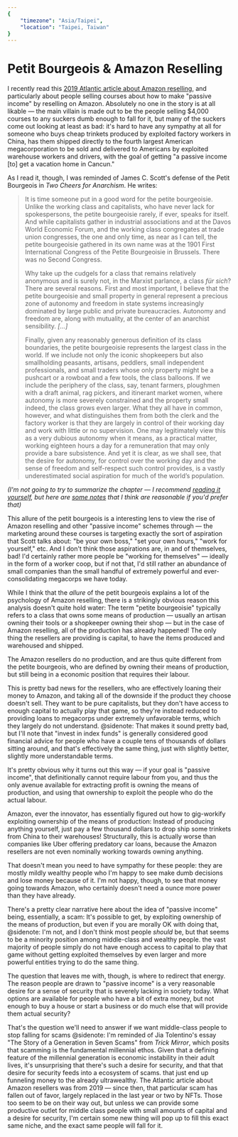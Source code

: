 ```yaml
---
{
	"timezone": "Asia/Taipei",
	"location": "Taipei, Taiwan"
}
---
```

# Petit Bourgeois & Amazon Reselling

I recently read this [2019 Atlantic article about Amazon reselling](https://www.theatlantic.com/technology/archive/2019/01/men-peddling-secrets-getting-rich-amazon/578443/), and particularly about people selling courses about how to make "passive income" by reselling on Amazon. Absolutely no one in the story is at all likable — the main villain is made out to be the people selling $4,000 courses to any suckers dumb enough to fall for it, but many of the suckers come out looking at least as bad: it's hard to have any sympathy at all for someone who buys cheap trinkets produced by exploited factory workers in China, has them shipped directly to the fourth largest American megacorporation to be sold and delivered to Americans by exploited warehouse workers and drivers, with the goal of getting "a passive income [to] get a vacation home in Cancun."

As I read it, though, I was reminded of James C. Scott's defense of the Petit Bourgeois in *Two Cheers for Anarchism*. He writes:

> It is time someone put in a good word for the petite bourgeoisie. Unlike the working class and capitalists, who have never lack for spokespersons, the petite bourgeoisie rarely, if ever, speaks for itself. And while capitalists gather in industrial associations and at the Davos World Economic Forum, and the working class congregates at trade union congresses, the one and only time, as near as I can tell, the petite bourgeoisie gathered in its own name was at the 1901 First International Congress of the Petite Bourgeoisie in Brussels. There was no Second Congress.
>
> Why take up the cudgels for a class that remains relatively anonymous and is surely not, in the Marxist parlance, a class *für sich*? There are several reasons. First and most important, I believe that the petite bourgeoisie and small property in general represent a precious zone of autonomy and freedom in state systems increasingly dominated by large public and private bureaucracies. Autonomy and freedom are, along with mutuality, at the center of an anarchist sensibility. *[…]*
>
> Finally, given any reasonably generous definition of its class boundaries, the petite bourgeoisie represents the largest class in the world. If we include not only the iconic shopkeepers but also smallholding peasants, artisans, peddlers, small independent professionals, and small traders whose only property might be a pushcart or a rowboat and a few tools, the class balloons. If we include the periphery of the class, say, tenant farmers, ploughmen with a draft animal, rag pickers, and itinerant market women, where autonomy is more severely constrained and the property small indeed, the class grows even larger. What they all have in common, however, and what distinguishes them from both the clerk and the factory worker is that they are largely in control of their working day and work with little or no supervision. One may legitimately view this as a very dubious autonomy when it means, as a practical matter, working eighteen hours a day for a remuneration that may only provide a bare subsistence. And yet it is clear, as we shall see, that the desire for autonomy, for control over the working day and the sense of freedom and self-respect such control provides, is a vastly underestimated social aspiration for much of the world’s population.

*(I'm not going to try to summarize the chapter — I recommend [reading it yourself](http://library.lol/main/C9FEC80E8E838F80CB6E9D1949004F37), but here are [some notes](https://evy.garden/reading-notes/two-cheers-for-anarchism/#chapter-4-two-cheers-for-the-petty-bourgeoisie) that I think are reasonable if you'd prefer that)*

This allure of the petit bourgeois is a interesting lens to view the rise of Amazon reselling and other "passive income" schemes through — the marketing around these courses is targeting exactly the sort of aspiration that Scott talks about: "be your own boss," "set your own hours," "work for yourself," etc. And I don't think those aspirations are, in and of themselves, bad! I'd certainly rather more people be "working for themselves" — ideally in the form of a worker coop, but if not that, I'd still rather an abundance of small companies than the small handful of extremely powerful and ever-consolidating megacorps we have today.

While I think that the *allure* of the petit bourgeois explains a lot of the psychology of Amazon reselling, there is a strikingly obvious reason this analysis doesn't quite hold water: The term "petite bourgeoisie" typically refers to a class that owns some means of production — usually an artisan owning their tools or a shopkeeper owning their shop — but in the case of Amazon reselling, all of the production has already happened! The only thing the resellers are providing is capital, to have the items produced and warehoused and shipped.

The Amazon resellers do no production, and are thus quite different from the petite bourgeois, who are defined by owning their means of production, but still being in a economic position that requires their labour.

This is pretty bad news for the resellers, who are effectively loaning their money to Amazon, and taking all of the downside if the product they choose doesn't sell. They want to be pure capitalists, but they don't have access to enough capital to actually play that game, so they're instead reduced to providing loans to megacorps under extremely unfavorable terms, which they largely do not understand.
@sidenote: That makes it sound pretty bad, but I'll note that "invest in index funds" is generally considered good financial advice for people who have a couple tens of thousands of dollars sitting around, and that's effectively the same thing, just with slightly better, slightly more understandable terms.

It's pretty obvious why it turns out this way — if your goal is "passive income", that definitionally cannot require labour from you, and thus the only avenue available for extracting profit is owning the means of production, and using that ownership to exploit the people who do the actual labour.

Amazon, ever the innovator, has essentially figured out how to gig-workify exploiting ownership of the means of production: Instead of producing anything yourself, just pay a few thousand dollars to drop ship some trinkets from China to their warehouses! Structurally, this is actually worse than companies like Uber offering predatory car loans, because the Amazon resellers are not even nominally working towards owning anything.

That doesn't mean you need to have sympathy for these people: they are mostly mildly wealthy people who I'm happy to see make dumb decisions and lose money because of it. I'm not happy, though, to see that money going towards Amazon, who certainly doesn't need a ounce more power than they have already.

There's a pretty clear narrative here about the idea of "passive income" being, essentially, a scam: It's possible to get, by exploiting ownership of the means of production, but even if you are morally OK with doing that,
@sidenote: I'm not, and I don't think most people *should* be, but that seems to be a minority position among middle-class and wealthy people.
the vast majority of people simply do not have enough access to capital to play that game without getting exploited themselves by even larger and more powerful entities trying to do the same thing.

The question that leaves me with, though, is where to redirect that energy. The reason people are drawn to "passive income" is a very reasonable desire for a sense of security that is severely lacking in society today. What options are available for people who have a bit of extra money, but not enough to buy a house or start a business or do much else that will provide them actual security?

That's the question we'll need to answer if we want middle-class people to stop falling for scams
@sidenote: I'm reminded of Jia Tolentino's essay "The Story of a Generation in Seven Scams" from *Trick Mirror*, which posits that scamming is the fundamental millennial ethos. Given that a defining feature of the millennial generation is economic instability in their adult lives, it's unsurprising that there's such a desire for security, and that that desire for security feeds into a ecosystem of scams.
that just end up funneling money to the already ultrawealthy. The Atlantic article about Amazon resellers was from 2019 — since then, that particular scam has fallen out of favor, largely replaced in the last year or two by NFTs. Those too seem to be on their way out, but unless we can provide some productive outlet for middle class people with small amounts of capital and a desire for security, I'm certain some new thing will pop up to fill this exact same niche, and the exact same people will fall for it.
